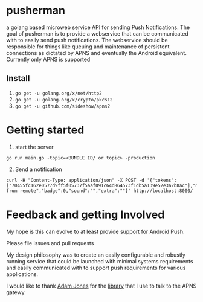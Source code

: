 # pusherman
a golang based microweb service API for sending Push Notifications.  The goal of pusherman is to provide a webservice that can be communicated with to easily send push notifications.  The webservice should be responsible for things like queuing and maintenance of persistent connections as dictated by APNS and eventually the Android equivalent.  Currently only APNS is supported

## Install

1. `go get -u golang.org/x/net/http2`
2. `go get -u golang.org/x/crypto/pkcs12`
3. `go get -u github.com/sideshow/apns2`


# Getting started

1. start the server

```
go run main.go -topic=<BUNDLE ID/ or topic> -production
```

2. Send a notification
```
curl -H "Content-Type: application/json" -X POST -d '{"tokens":["70455fc162e0577d9ff5f05737f5aaf091c64d864573f1db5a139e52e3a2b8ac"],"message":"hello from remote","badge":0,"sound":"","extra":""}' http://localhost:8000/
```

# Feedback and getting Involved
My hope is this can evolve to at least provide support for Android Push.

Please file issues and pull requests

My design philosophy was to create an easily configurable and robustly running service that could be launched with minimal systems requirements and easily communicated with to support push requirements for various applications.

I would like to thank [Adam Jones](https://github.com/sideshow) for the [library](https://github.com/sideshow/apns2) that I use to talk to the APNS gatewy
